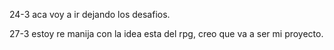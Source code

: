 24-3 aca voy a ir dejando los desafios.

27-3 estoy re manija con la idea esta del rpg, creo que va a ser mi proyecto.
